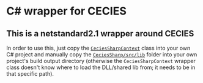 # C# wrapper for CECIES
## This is a **netstandard2.1** wrapper around CECIES

In order to use this, just copy the [`CeciesSharpContext`](https://github.com/GlitchedPolygons/cecies/blob/master/csharp/CeciesSharp/src/CeciesSharp.cs#L12) 
class into your own C# project and manually copy the [`CeciesSharp/src/lib`](https://github.com/GlitchedPolygons/cecies/tree/master/csharp/CeciesSharp/src/lib) folder into your
own project's build output directory (otherwise the `CeciesSharpContext` wrapper class doesn't know where to load the DLL/shared lib from; it needs to be in that specific path).

